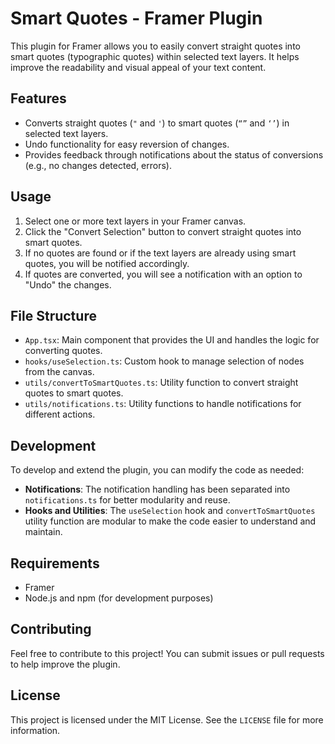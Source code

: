 # Smart Quotes - Framer Plugin

This plugin for Framer allows you to easily convert straight quotes into smart quotes (typographic quotes) within selected text layers. It helps improve the readability and visual appeal of your text content.

## Features

- Converts straight quotes (`"` and `'`) to smart quotes (`“”` and `‘’`) in selected text layers.
- Undo functionality for easy reversion of changes.
- Provides feedback through notifications about the status of conversions (e.g., no changes detected, errors).

## Usage

1. Select one or more text layers in your Framer canvas.
2. Click the "Convert Selection" button to convert straight quotes into smart quotes.
3. If no quotes are found or if the text layers are already using smart quotes, you will be notified accordingly.
4. If quotes are converted, you will see a notification with an option to "Undo" the changes.

## File Structure

- `App.tsx`: Main component that provides the UI and handles the logic for converting quotes.
- `hooks/useSelection.ts`: Custom hook to manage selection of nodes from the canvas.
- `utils/convertToSmartQuotes.ts`: Utility function to convert straight quotes to smart quotes.
- `utils/notifications.ts`: Utility functions to handle notifications for different actions.

## Development

To develop and extend the plugin, you can modify the code as needed:

- **Notifications**: The notification handling has been separated into `notifications.ts` for better modularity and reuse.
- **Hooks and Utilities**: The `useSelection` hook and `convertToSmartQuotes` utility function are modular to make the code easier to understand and maintain.

## Requirements

- Framer
- Node.js and npm (for development purposes)

## Contributing

Feel free to contribute to this project! You can submit issues or pull requests to help improve the plugin.

## License

This project is licensed under the MIT License. See the `LICENSE` file for more information.
